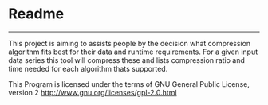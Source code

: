 # Readme
---
This project is aiming to assists people by the decision
what compression algorithm fits best for their data
and runtime requirements. For a given input data series
this tool will compress these and lists compression
ratio and time needed for each algorithm thats supported.

This Program is licensed under the terms of GNU General Public License, version 2
http://www.gnu.org/licenses/gpl-2.0.html
